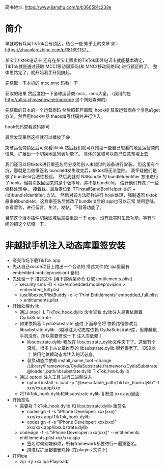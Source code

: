 
简书地址:  https://www.jianshu.com/p/b3665b1c238e

# 简介 
早就略有耳闻TikTok会有锁区，结合一些 知乎上的文章 如 : https://zhuanlan.zhihu.com/p/181691137，

某宝上tiktok电话卡
还有在某宝上贩卖的TikTok国外电话卡就能基本确定，TikTok就是通过获取 MCC(移动国家码)和 MNC(移动网络码) 进行锁区的了。
整体思路定了，就开始着手开始搞起。

先获取一下本机的 mcc,mnc 码看一下

获取的结果
然后度娘一下全球运营商 mcc，mnc大全。 (我用的是 http://ultra.chinasnow.net/opcode  这个网站查询的)

先获取的日本的一个运营商码
然后照葫芦画瓢, hook掉 获取运营商各个信息的get方法。然后用hook神器 theos编写代码并进行注入。

hook代码查看源码即可

最后发现果然这样就可以播放了😂

突破运营商锁区后可观看tiktok
然后我们就可以预埋一些自己想看的地区运营商的信息，扩展出一个切换地区列表功能了。
具体的区域可以自己任意预埋上去

我们还可以将tiktok进行重签名后分发给别人未越狱的设备进行安装。
但这里有个坑，那就是当你重签名 bundleId发生改变后，tiktok将无法登陆。
我怀疑他们是做了bundleId合法性校验。
然后我就对 NSBundle 的 bundleIdentifier 方法进行了hook。但每次返回回来的是个版本号，并不是bundleId。
估计他们有做了一些偏移处理😂。 接着找。最后定位到  TTInstallSandBoxHelper 类的  + (id)bundleIdentifier; 方法。
然后对该方法同样进行 hook处理，强制返回 tiktok 原来的bundleId。这样重签名后修改了bundleId后的 app也可以正常 使用登陆，查看留言，进行留言，关注，发帖，下载等功能了。

目前这个版本插件切换区域后需要重启一下 app，没有做实时生效功能，等有时间的把这个坑填一下。




# 非越狱手机注入动态库重签安装
* 砸壳市场下载TikTok app
* 先从自己xocde项目上跑出一个合法的 描述文件(在 ipa里面有 embedded.mobileprovision) 备用
* 先处理一下 描述文件 (用下述俩条命令 获取  entitlements.plist)
    * security cms -D -i  xxx/embedded.mobileprovision  >  embedded_full.plist
    * /usr/libexec/PlistBuddy -x -c 'Print:Entitlements'  embedded_full.plist   >    entitlements.plist
* 开始处理dylib
    * 通过 otool -L TikTok_hook.dylib 命令查看 dylib注入是否依赖着 CydiaSubstrate
    * 如果依赖着 CydiaSubstrate 通过  下面命令将 依赖路径修改为libsubstrate.dylib （越狱注入动态库依赖 CydiaSubstrate库，但非越狱手机没有。所以需要修改一下 注入库依赖 ）
        * libsubstrate.dylib 我放在 libsubstrate_dylib文件夹下了。这里有个深坑，很多上古文章推荐的 libsubstrate.dylib 很老很老了。iOS9以上 使用他依赖动态库注入的话必崩。
        * 替换动态库依赖 install_name_tool -change /Library/Frameworks/CydiaSubstrate.framework/CydiaSubstrate @loader_path/libsubstrate.dylib  TikTok_hook.dylib
    * 通过 optool 注入工具 进行二进制注入
        * optool install -c load -p "@executable_path/TikTok_hook.dylib" -t  xxx/xxx.app/xxx
    * 将TikTok_hook.dylib和libsubstrate.dylib 复制进 xxx.app里面
* 开始签名
    * 需要将  TikTok_hook.dylib 和 libsubstrate.dylib 重签名
        * codesign -f -s "iPhone Developer: xxx(xxx)"     xxx/xxx.app/TikTok_hook.dylib
        * codesign -f -s "iPhone Developer: xxx(xxx)"     xxx/xxx.app/libsubstrate.dylib
    * codesign -f -s "iPhone Developer: xxx(xxx)" --entitlements entitlements.plist  xxx/xxx.app
        * 签名时候别嫌麻烦，所有framework都要进行一遍重签名。
        * 跨进程扩展都要删除掉 (在plugins 文件下)
* 打包ipa
    * zip -ry xxx.ipa Playload/




